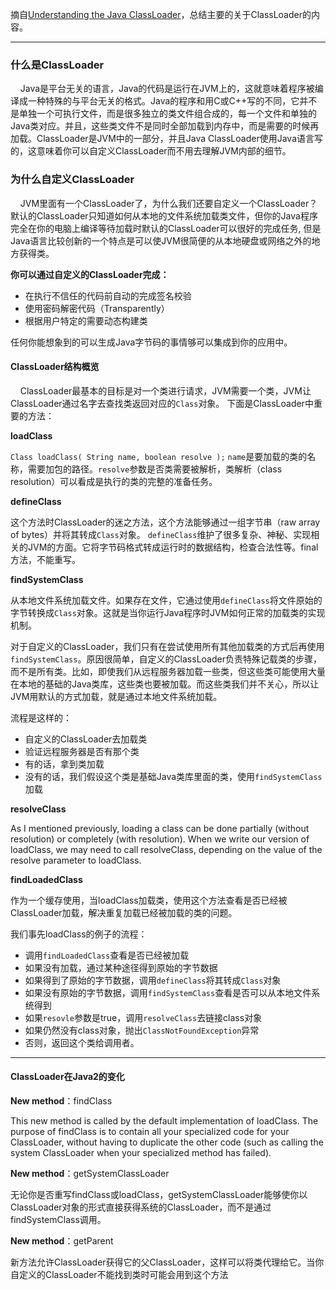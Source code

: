 摘自[Understanding the Java ClassLoader](http://www.ibm.com/developerworks/java/tutorials/j-classloader/j-classloader.html)，总结主要的关于ClassLoader的内容。


-------
### 什么是ClassLoader
&nbsp;&nbsp;&nbsp;&nbsp;Java是平台无关的语言，Java的代码是运行在JVM上的，这就意味着程序被编译成一种特殊的与平台无关的格式。Java的程序和用C或C++写的不同，它并不是单独一个可执行文件，而是很多独立的类文件组合成的，每一个文件和单独的Java类对应。并且，这些类文件不是同时全部加载到内存中，而是需要的时候再加载。ClassLoader是JVM中的一部分，并且Java ClassLoader使用Java语言写的，这意味着你可以自定义ClassLoader而不用去理解JVM内部的细节。

### 为什么自定义ClassLoader
&nbsp;&nbsp;&nbsp;&nbsp;JVM里面有一个ClassLoader了，为什么我们还要自定义一个ClassLoader？默认的ClassLoader只知道如何从本地的文件系统加载类文件，但你的Java程序完全在你的电脑上编译等待加载时默认的ClassLoader可以很好的完成任务,
但是Java语言比较创新的一个特点是可以使JVM很简便的从本地硬盘或网络之外的地方获得类。

**你可以通过自定义的ClassLoader完成：**
- 在执行不信任的代码前自动的完成签名校验
- 使用密码解密代码（Transparently）
- 根据用户特定的需要动态构建类

任何你能想象到的可以生成Java字节码的事情够可以集成到你的应用中。

#### ClassLoader结构概览
&nbsp;&nbsp;&nbsp;&nbsp;ClassLoader最基本的目标是对一个类进行请求，JVM需要一个类，JVM让ClassLoader通过名字去查找类返回对应的`Class`对象。
下面是ClassLoader中重要的方法：

**loadClass**

`Class loadClass( String name, boolean resolve );`
`name`是要加载的类的名称，需要加包的路径。`resolve`参数是否类需要被解析，类解析（class resolution）可以看成是执行的类的完整的准备任务。

**defineClass**

这个方法时ClassLoader的迷之方法，这个方法能够通过一组字节串（raw array of bytes）并将其转成`Class`对象。
`defineClass`维护了很多复杂、神秘、实现相关的JVM的方面。它将字节码格式转成运行时的数据结构，检查合法性等。final方法，不能重写。

**findSystemClass**

从本地文件系统加载文件。如果存在文件，它通过使用`defineClass`将文件原始的字节转换成`Class`对象。这就是当你运行Java程序时JVM如何正常的加载类的实现机制。

对于自定义的ClassLoader，我们只有在尝试使用所有其他加载类的方式后再使用`findSystemClass`。原因很简单，自定义的ClassLoader负责特殊记载类的步骤，而不是所有类。比如，即使我们从远程服务器加载一些类，但这些类可能使用大量在本地的基础的Java类库，这些类也要被加载。而这些类我们并不关心，所以让JVM用默认的方式加载，就是通过本地文件系统加载。

流程是这样的：
- 自定义的ClassLoader去加载类
- 验证远程服务器是否有那个类
- 有的话，拿到类加载
- 没有的话，我们假设这个类是基础Java类库里面的类，使用`findSystemClass`加载

**resolveClass**

As I mentioned previously, loading a class can be done partially (without resolution) or completely (with resolution). When we write our version of loadClass, we may need to call resolveClass, depending on the value of the resolve parameter to loadClass.

**findLoadedClass**

作为一个缓存使用，当loadClass加载类，使用这个方法查看是否已经被ClassLoader加载，解决重复加载已经被加载的类的问题。

我们事先loadClass的例子的流程：
- 调用`findLoadedClass`查看是否已经被加载
- 如果没有加载，通过某种途径得到原始的字节数据
- 如果得到了原始的字节数据，调用`defineClass`将其转成`Class`对象
- 如果没有原始的字节数据，调用`findSystemClass`查看是否可以从本地文件系统得到
- 如果`resovle`参数是true，调用`resolveClass`去链接class对象
- 如果仍然没有class对象，抛出`ClassNotFoundException`异常
- 否则，返回这个类给调用者。

------
#### ClassLoader在Java2的变化

**New method**：findClass

This new method is called by the default implementation of loadClass. The purpose of findClass is to contain all your specialized code for your ClassLoader, without having to duplicate the other code (such as calling the system ClassLoader when your specialized method has failed).


**New method**：getSystemClassLoader

无论你是否重写findClass或loadClass，getSystemClassLoader能够使你以ClassLoader对象的形式直接获得系统的ClassLoader，而不是通过findSystemClass调用。


**New method**：getParent

新方法允许ClassLoader获得它的父ClassLoader，这样可以将类代理给它。当你自定义的ClassLoader不能找到类时可能会用到这个方法


